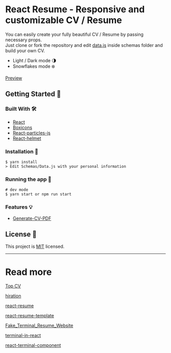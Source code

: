 # React Resume - Responsive and customizable CV / Resume

You can easily create your fully beautiful CV / Resume by passing necessary props. <br/>
Just clone or fork the repository and edit [data.js](https://github.com/Maaato/react-resume/blob/master/src/Schemas/Data.js) inside schemas folder and build your own CV.

- Light / Dark mode 🌗
- Snowflakes mode ❄️

[Preview](https://react-resume-rho.vercel.app)

## Getting Started 👋
### Built With 🛠️

- [React](https://es.reactjs.org)
- [Boxicons](https://boxicons.com)
- [React-particles-js](https://www.npmjs.com/package/react-particles-js)
- [React-helmet](https://github.com/nfl/react-helmet)

### Installation 🔧
```
$ yarn install
> Edit Schemas/Data.js with your personal information
```
### Running the app 🏃
```
# dev mode
$ yarn start or npm run start
```

### Features 💡
- [Generate-CV-PDF](https://github.com/Maaato/react-resume/tree/feature/cv-pdf-generator)

## License :memo:

This project is [MIT](LICENCE) licensed.

***

# Read more

[Top CV](https://www.topcv.vn/mau-cv?tab=1.0)

[hiration](https://www.hiration.com/blog/react-js-developer-resume/)

[react-resume](https://github.com/Maaato/react-resume)

[react-resume-template](https://github.com/tbakerx/react-resume-template)

[Fake_Terminal_Resume_Website
](https://github.com/rimijoker/Fake_Terminal_Resume_Website)

[terminal-in-react](https://github.com/nitin42/terminal-in-react)

[react-terminal-component](https://github.com/rohanchandra/react-terminal-component)

